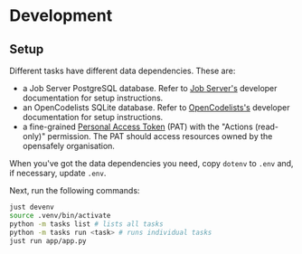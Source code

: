 # Development

## Setup

Different tasks have different data dependencies.
These are:

* a Job Server PostgreSQL database.
  Refer to [Job Server's][3] developer documentation for setup instructions.
* an OpenCodelists SQLite database.
  Refer to [OpenCodelists's][5] developer documentation for setup instructions.
* a fine-grained [Personal Access Token][4] (PAT) with the "Actions (read-only)" permission.
  The PAT should access resources owned by the opensafely organisation.

When you've got the data dependencies you need,
copy `dotenv` to `.env` and, if necessary, update `.env`.

Next, run the following commands:

```sh
just devenv
source .venv/bin/activate
python -m tasks list # lists all tasks
python -m tasks run <task> # runs individual tasks
just run app/app.py
```

[3]: https://github.com/opensafely-core/job-server/blob/main/DEVELOPERS.md
[4]: https://github.com/settings/personal-access-tokens
[5]: https://github.com/opensafely-core/opencodelists/blob/main/DEVELOPERS.md
